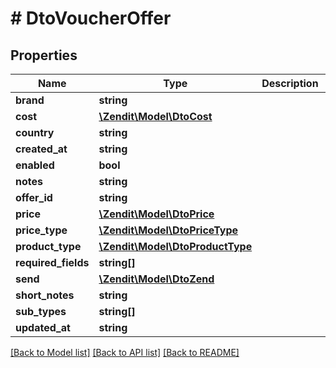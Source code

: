 # # DtoVoucherOffer

## Properties

Name | Type | Description | Notes
------------ | ------------- | ------------- | -------------
**brand** | **string** |  | [optional]
**cost** | [**\Zendit\Model\DtoCost**](DtoCost.md) |  | [optional]
**country** | **string** |  | [optional]
**created_at** | **string** |  | [optional]
**enabled** | **bool** |  | [optional]
**notes** | **string** |  | [optional]
**offer_id** | **string** |  | [optional]
**price** | [**\Zendit\Model\DtoPrice**](DtoPrice.md) |  | [optional]
**price_type** | [**\Zendit\Model\DtoPriceType**](DtoPriceType.md) |  | [optional]
**product_type** | [**\Zendit\Model\DtoProductType**](DtoProductType.md) |  | [optional]
**required_fields** | **string[]** |  | [optional]
**send** | [**\Zendit\Model\DtoZend**](DtoZend.md) |  | [optional]
**short_notes** | **string** |  | [optional]
**sub_types** | **string[]** |  | [optional]
**updated_at** | **string** |  | [optional]

[[Back to Model list]](../../README.md#models) [[Back to API list]](../../README.md#endpoints) [[Back to README]](../../README.md)
